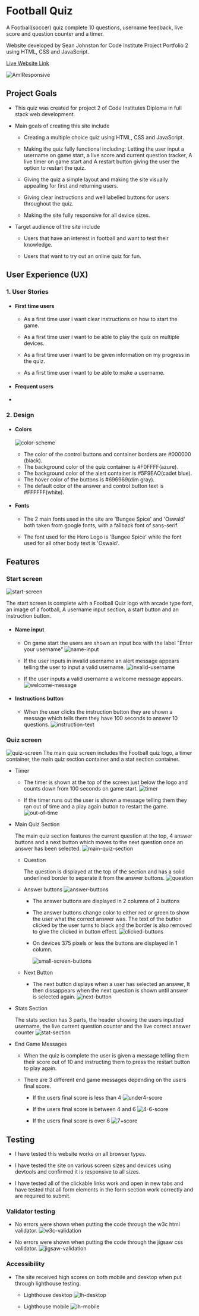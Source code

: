 # Football Quiz
A Football(soccer) quiz complete 10 questions, username feedback, live score and question counter and a timer.

Website developed by Sean Johnston for Code Institute Project Portfolio 2 using HTML, CSS and JavaScript.

[Live Website Link](https://seanj06.github.io/Football-Quiz-P2/)

![AmIResponsive](README-images/amiresponsive.png)

## Project Goals

- This quiz was created for project 2 of Code Institutes Diploma in full stack web development.

* Main goals of creating this site include

  - Creating a multiple choice quiz using HTML, CSS and JavaScript.

  - Making the quiz fully functional including: Letting the user input a username on game start, a live score and current question tracker, A live timer on game start and A restart button giving the user the option to restart the quiz.

  - Giving the quiz a simple layout and making the site visually appealing for first and returning users.

  - Giving clear instructions and well labelled buttons for users throughout the quiz.

  - Making the site fully responsive for all device sizes.

* Target audience of the site include

  - Users that have an interest in football and want to test their knowledge.

  - Users that want to try out an online quiz for fun.

## User Experience (UX)

  ### 1. User Stories

 - #### First time users

   - As a first time user i want clear instructions on how to start the game.

   - As a first time user i want to be able to play the quiz on multiple devices.

   - As a first time user i want to be given information on my progress in the quiz.

   - As a first time user i want to be able to make a username.

 - #### Frequent users

  - 

  ### 2. Design

  - #### Colors

    ![color-scheme](README-images/coolers.png)
    - The color of the control buttons and container borders are #000000 (black).
    - The background color of the quiz container is #F0FFFF(azure).
    - The background color of the alert container is #5F9EAO(cadet blue).
    - The hover color of the buttons is #696969(dim gray).
    - The default color of the answer and control button text is #FFFFFF(white).

  - #### Fonts

    - The 2 main fonts used in the site are 'Bungee Spice' and 'Oswald' both taken from google fonts, with a fallback font of sans-serif. 

    - The font used for the Hero Logo is 'Bungee Spice' while the font used for all other body text is 'Oswald'.

## Features

### Start screen  
  ![start-screen](README-images/start-screen.png)

  The start screen is complete with a Football Quiz logo with arcade type font, an image of a football, A username input section, a start button and an instruction button.

  - #### Name input
  
    - On game start the users are shown an input box with the label "Enter your username"
    ![name-input](README-images/input.png)

    - If the user inputs in invalid username an alert message appears telling the user to input a valid username.
    ![invalid-username](README-images/invalid-username.png)

    - If the user inputs a valid username a welcome message appears.
    ![welcome-message](README-images/welcome-message.png)

  - #### Instructions button 

    -  When the user clicks the instruction button they are shown a message which tells them they have 100 seconds to answer 10 questions.
    ![instruction-text](README-images/Instructions-png.png)

### Quiz screen
  ![quiz-screen](README-images/quiz-screen.png) 
  The main quiz screen includes the Football quiz logo, a timer container, the main quiz section container and a stat section container.

 - Timer

   - The timer is shown at the top of the screen just below the logo and counts down from 100 seconds on game start.
   ![timer](README-images/timer.png)

   - If the timer runs out the user is shown a message telling them they ran out of time and a play again button to restart the game.
   ![out-of-time](README-images/out-of-time.png)

 - Main Quiz Section 

   The main quiz section features the current question at the top, 4 answer buttons and a next button which moves to the next question once an answer has been selected.
   ![main-quiz-section](README-images/main-quiz.png)

    - Question
    
      The question is displayed at the top of the section and has a solid underlined border to seperate it from the answer buttons.
      ![question](README-images/question.png)

    - Answer buttons
     ![answer-buttons](README-images/ans-btns.png)
     
       - The answer buttons are displayed in 2 columns of 2 buttons 

       - The answer buttons change color to either red or green to show the user what the correct answer was.
       The text of the button clicked by the user turns to black and the border is also removed to give the clicked in button effect.
       ![clicked-buttons](README-images/clicked-buttons.png) 
      
      - On devices 375 pixels or less the buttons are displayed in 1 column.
           
          ![small-screen-buttons](README-images/small-screen-btns.png)

   - Next Button 

     -  The next button displays when a user has selected an answer, It then dissappears when the next question is shown until answer is selected again.
    ![next-button](README-images/next-btn.png)  

 -  Stats Section
   
    The stats section has 3 parts, the header showing the users inputted username, the live current question counter and the live correct answer counter
   ![stat-section](README-images/stat-section.png)

 - End Game Messages

   - When the quiz is complete the user is given a message telling them their score out of 10 and instructing them to press the restart button to play again.

   - There are 3 different end game messages depending on the users final score.

     - If the users final score is less than 4
     ![under4-score](README-images/less-than-4.png) 

     - If the users final score is between 4 and 6
     ![4-6-score](README-images/4-6.png) 

     - If the users final score is over 6
     ![7+score](README-images/7-or-more.png)

## Testing

* I have tested this website works on all browser types.

* I have tested the site on various screen sizes and devices using devtools and confirmed it is responsive to all sizes.

* I have tested all of the clickable links work and open in new tabs and have tested that all form elements in the form section work correctly and are required to submit.

### Validator testing

- No errors were shown when putting the code through the w3c html validator.
![w3c-validation](README-images/w3c.png)

- No errors were shown when putting the code through the jigsaw css validator.
![jigsaw-validation](README-images/jigsaw.png)

### Accessibility

 - The site received high scores on both mobile and desktop when put through lighthouse testing.

   - Lighthouse desktop
   ![lh-desktop](README-images/lh-desktop.png)

   - Lighthouse mobile
   ![lh-mobile](README-images/lh-mobile.png)

    



